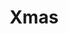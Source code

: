 ---
title: Xmas
category: paintings
series: 2019
year: 2019
image: xmascard2.jpg
size: 
materials: acrylic on canvas
---